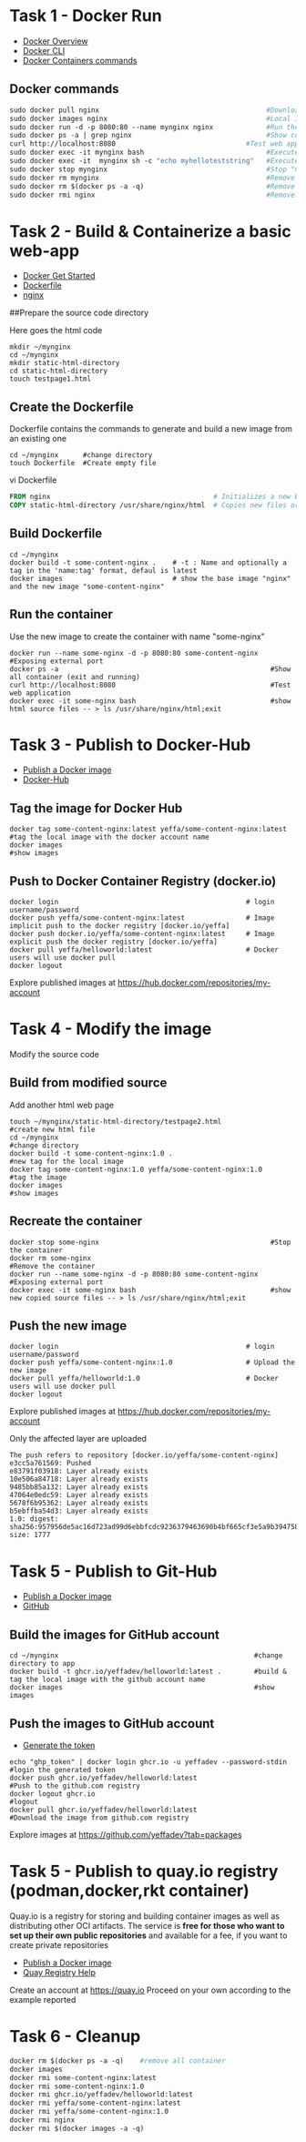 # Task 1 - Docker Run

- [Docker Overview](https://docs.docker.com/get-started/overview/)
- [Docker CLI](https://docs.docker.com/engine/reference/commandline/)
- [Docker Containers commands](https://stackoverflow.com/questions/16840409/how-to-list-containers-in-docker)

## Docker commands

```Dockerfile
sudo docker pull nginx                                         #Download images,Nginx (pronounced "engine-x") is an open source reverse proxy server
sudo docker images nginx                                       #Local images
sudo docker run -d -p 8080:80 --name mynginx nginx             #Run the container with "mynginx" name
sudo docker ps -a | grep nginx                                 #Show container (running & stopped)
curl http://localhost:8080                                #Test web application
sudo docker exec -it mynginx bash                              #Execute the "bash" in a running container (e.g:ls -la;exit)
sudo docker exec -it  mynginx sh -c "echo myhelloteststring"   #Execute a command in a running container,then exit (docker exec --help)
sudo docker stop mynginx                                       #Stop "mynginx" container
sudo docker rm mynginx                                         #Remove "mynginx" container
sudo docker rm $(docker ps -a -q)                              #Remove all your containers
sudo docker rmi nginx                                          #Remove "nginx" image
```

# Task 2 - Build & Containerize a basic web-app

- [Docker Get Started](https://docs.docker.com/get-started/)
- [Dockerfile](https://docs.docker.com/engine/reference/builder/)
- [nginx](https://hub.docker.com/_/nginx)

##Prepare the source code directory

Here goes the html code

```
mkdir ~/mynginx
cd ~/mynginx
mkdir static-html-directory
cd static-html-directory
touch testpage1.html
```

## Create the Dockerfile

Dockerfile contains the commands to generate and build a new image from an existing one

```
cd ~/mynginx      #change directory
touch Dockerfile  #Create empty file
```

vi Dockerfile

```Dockerfile
FROM nginx                                        # Initializes a new build stage and sets the Base Image for subsequent instructions.    
COPY static-html-directory /usr/share/nginx/html  # Copies new files or dir from <src> and adds them to the filesystem of the container at the path <dest>
```

## Build Dockerfile

```
cd ~/mynginx
docker build -t some-content-nginx .    # -t : Name and optionally a tag in the 'name:tag' format, defaul is latest
docker images                           # show the base image "nginx" and the new image "some-content-nginx"
```

## Run the container

Use the new image to create the container with name "some-nginx"

```
docker run --name some-nginx -d -p 8080:80 some-content-nginx   #Exposing external port
docker ps -a                                                    #Show all container (exit and running)
curl http://localhost:8080                                      #Test web application
docker exec -it some-nginx bash                                 #show html source files -- > ls /usr/share/nginx/html;exit
```

# Task 3 - Publish to Docker-Hub

- [Publish a Docker image](https://dsri.maastrichtuniversity.nl/docs/guide-publish-image/)
- [Docker-Hub](https://docs.docker.com/docker-hub/)

## Tag the image for Docker Hub

```
docker tag some-content-nginx:latest yeffa/some-content-nginx:latest      #tag the local image with the docker account name
docker images                                                             #show images
```

## Push to Docker Container Registry (docker.io)

```
docker login                                              # login username/password
docker push yeffa/some-content-nginx:latest               # Image implicit push to the docker registry [docker.io/yeffa]
docker push docker.io/yeffa/some-content-nginx:latest     # Image explicit push the docker registry [docker.io/yeffa]
docker pull yeffa/helloworld:latest                       # Docker users will use docker pull
docker logout
```
Explore published images at https://hub.docker.com/repositories/my-account

# Task 4 - Modify the image

Modify the source code

## Build from modified source

Add another html web page

```
touch ~/mynginx/static-html-directory/testpage2.html                #create new html file
cd ~/mynginx                                                        #change directory
docker build -t some-content-nginx:1.0 .                            #new tag for the local image
docker tag some-content-nginx:1.0 yeffa/some-content-nginx:1.0      #tag the image
docker images                                                       #show images
```

## Recreate the container

```
docker stop some-nginx                                          #Stop the container
docker rm some-nginx                                            #Remove the container
docker run --name some-nginx -d -p 8080:80 some-content-nginx   #Exposing external port
docker exec -it some-nginx bash                                 #show new copied source files -- > ls /usr/share/nginx/html;exit
```

## Push the new image

```
docker login                                              # login username/password
docker push yeffa/some-content-nginx:1.0                  # Upload the new image
docker pull yeffa/helloworld:1.0                          # Docker users will use docker pull
docker logout
```
Explore published images at https://hub.docker.com/repositories/my-account

Only the affected layer are uploaded

```
The push refers to repository [docker.io/yeffa/some-content-nginx]
e3cc5a761569: Pushed
e83791f03918: Layer already exists
10e506a84718: Layer already exists
9485bb85a132: Layer already exists
47064e0edc59: Layer already exists
5678f6b95362: Layer already exists
b5ebffba54d3: Layer already exists
1.0: digest: sha256:957956de5ac16d723ad99d6ebbfcdc9236379463690b4bf665cf3e5a9b394758 size: 1777
```

# Task 5 - Publish to Git-Hub

- [Publish a Docker image](https://dsri.maastrichtuniversity.nl/docs/guide-publish-image/)
- [GitHub](https://docs.github.com/en/enterprise-server@3.3/packages/working-with-a-github-packages-registry/working-with-the-docker-registry)

## Build the images for GitHub account

```
cd ~/mynginx                                                #change directory to app
docker build -t ghcr.io/yeffadev/helloworld:latest .        #build & tag the local image with the github account name
docker images                                               #show images
```

## Push the images to GitHub account

- [Generate the token](https://github.com/settings/tokens/)

```
echo "ghp_token" | docker login ghcr.io -u yeffadev --password-stdin    #login the generated token
docker push ghcr.io/yeffadev/helloworld:latest                          #Push to the github.com registry
docker logout ghcr.io                                                   #logout
docker pull ghcr.io/yeffadev/helloworld:latest                          #Download the image from github.com registry
```
Explore images at https://github.com/yeffadev?tab=packages

# Task 5 - Publish to quay.io registry (podman,docker,rkt container)

Quay.io is a registry for storing and building container images as well as distributing other OCI artifacts. The service is **free for those who want to set up their own public repositories** and available for a fee, if you want to create private repositories

- [Publish a Docker image](https://dsri.maastrichtuniversity.nl/docs/guide-publish-image/)
- [Quay Registry Help](https://access.redhat.com/articles/quayio-help)

Create an account at https://quay.io
Proceed on your own according to the example reported

# Task 6 - Cleanup

```Dockerfile
docker rm $(docker ps -a -q)    #remove all container
docker images
docker rmi some-content-nginx:latest
docker rmi some-content-nginx:1.0
docker rmi ghcr.io/yeffadev/helloworld:latest
docker rmi yeffa/some-content-nginx:latest
docker rmi yeffa/some-content-nginx:1.0
docker rmi nginx
docker rmi $(docker images -a -q)
```
